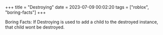 +++
title = "Destroying"
date = 2023-07-09 00:02:20
tags = ["roblox", "boring-facts"]
+++

Boring Facts: If Destroying is used to add a child to the destroyed instance,
that child wont be destroyed.

